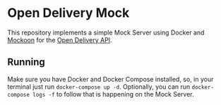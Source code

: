 # Open Delivery Mock

This repository implements a simple Mock Server using Docker and [Mockoon](https://mockoon.com/) for the [Open Delivery API](https://abrasel-nacional.github.io/docs/).

## Running

Make sure you have Docker and Docker Compose installed, so, in your terminal just run `docker-compose up -d`. Optionally, you can run `docker-compose logs -f` to follow that is happening on the Mock Server.
